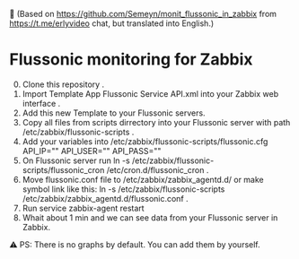 🤝 (Based on https://github.com/Semeyn/monit_flussonic_in_zabbix from https://t.me/erlyvideo chat, but translated into English.)
# Flussonic monitoring for Zabbix
0. Clone this repository .
1. Import Template App Flussonic Service API.xml into your Zabbix web interface .
2. Add this new Template to your Flussonic servers.
3. Copy all files from scripts dirrectory into your Flussonic server with path /etc/zabbix/flussonic-scripts .
4. Add your variables into /etc/zabbix/flussonic-scripts/flussonic.cfg
API_IP="" 
API_USER=""
API_PASS=""
5. On Flussonic server run ln -s /etc/zabbix/flussonic-scripts/flussonic_cron /etc/cron.d/flussonic_cron .
6. Move flussonic.conf file to /etc/zabbix/zabbix_agentd.d/ or make symbol link like this: ln -s /etc/zabbix/flussonic-scripts /etc/zabbix/zabbix_agentd.d/flussonic.conf .
7. Run service zabbix-agent restart
8. Whait about 1 min and we can see data from your Flussonic server in Zabbix.

⚠️ PS: There is no graphs by default. You can add them by yourself.

